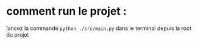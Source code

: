# comment run le projet :

lancez la commande ```python ./src/main.py``` dans le terminal depuis la root du projet

